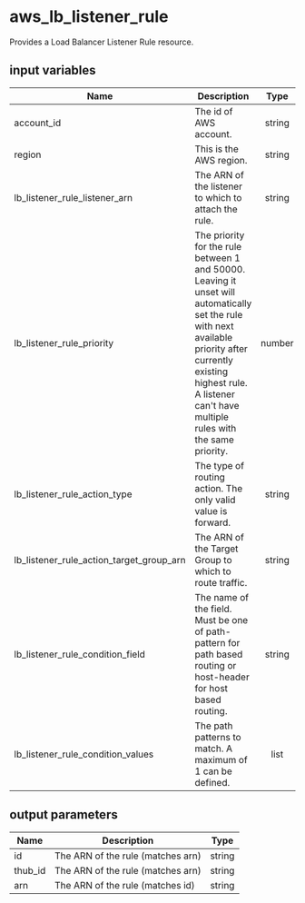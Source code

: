# aws_lb_listener_rule

Provides a Load Balancer Listener Rule resource.

## input variables

| Name | Description | Type | Default | Required |
|------|-------------|:----:|:-----:|:-----:|
|account_id|The id of AWS account.|string||Yes|
|region|This is the AWS region.|string|us-east-1|Yes|
|lb_listener_rule_listener_arn|The ARN of the listener to which to attach the rule.|string||Yes|
|lb_listener_rule_priority|The priority for the rule between 1 and 50000. Leaving it unset will automatically set the rule with next available priority after currently existing highest rule. A listener can't have multiple rules with the same priority.|number|100|No|
|lb_listener_rule_action_type|The type of routing action. The only valid value is forward.|string|forward|No|
|lb_listener_rule_action_target_group_arn|The ARN of the Target Group to which to route traffic.|string||Yes|
|lb_listener_rule_condition_field| The name of the field. Must be one of path-pattern for path based routing or host-header for host based routing.|string|host-header|No|
|lb_listener_rule_condition_values|The path patterns to match. A maximum of 1 can be defined.|list||Yes|

## output parameters

| Name | Description | Type |
|------|-------------|:----:|
|id|The ARN of the rule (matches arn)|string|
|thub_id|The ARN of the rule (matches arn)|string|
|arn|The ARN of the rule (matches id)|string|
